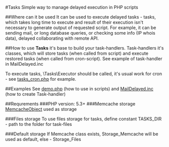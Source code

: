 #Tasks
Simple way to manage delayed execution in PHP scripts

##Where can it be used
It can be used to execute delayed tasks - tasks, which takes long time to execute and result of their execution isn't necessary to generate output of requested script.
For example, it can be sending mail, or long database queries, or checking some info (IP whois data), delayed collaborating with remote API.

##How to use
**Tasks** it's base to build your task-handlers.
Task-handlers it's classes, which will store tasks (when called from script) and execute restored tasks (when called from cron-script).
See example of task-handler in MailDelayed.inc

To execute tasks, \Tasks\Executor should be called, it's usual work for cron - see [tasks_cron.php](/./blob/master/tasks_cron.php) for example.

##Examples
See [demo.php](demo.php) (how to use in scripts) and [MailDelayed.inc](MailDelayed.inc) (how to create Task-handler)

##Requrements
###PHP version: 5.3+
###Memcache storage
[MemcacheObject](https://github.com/jamm/memory/blob/master/memcache.inc) used as storage

###Files storage
To use files storage for tasks, define constant TASKS_DIR - path to the folder for task-files

###Default storage
If Memcache class exists, Storage_Memcache will be used as default, else - Storage_Files
